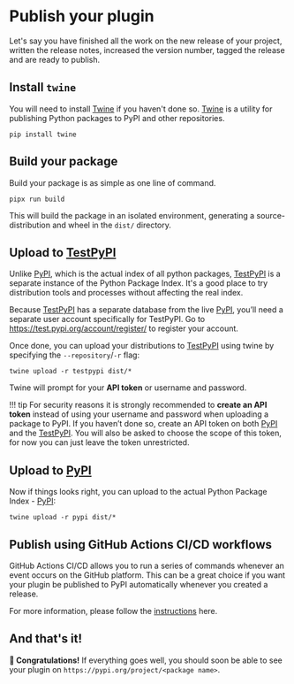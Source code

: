 # Publish your plugin

Let's say you have finished all the work on the new release of your project, written the release notes,
increased the version number, tagged the release and are ready to publish.

## Install `twine`

You will need to install [Twine] if you haven't done so.
[Twine] is a utility for publishing Python packages to PyPI and other repositories.

```shell
pip install twine
```

## Build your package

Build your package is as simple as one line of command.

```shell
pipx run build
```

This will build the package in an isolated environment, generating a source-distribution and wheel in the
`dist/` directory.

## Upload to [TestPyPI]

Unlike [PyPI], which is the actual index of all python packages, [TestPyPI] is a separate instance of the Python
Package Index. It's a good place to try distribution tools and processes without affecting the real index.

Because [TestPyPI] has a separate database from the live [PyPI], you’ll need a separate user account specifically
for TestPyPI. Go to https://test.pypi.org/account/register/ to register your account.

Once done, you can upload your distributions to [TestPyPI] using twine by specifying the `--repository`/`-r` flag:

```shell
twine upload -r testpypi dist/*
```

Twine will prompt for your **API token** or username and password.

!!! tip
    For security reasons it is strongly recommended to **create an API token** instead of using your username and
    password when uploading a package to PyPI. If you haven’t done so, create an API token on both
    [PyPI](https://pypi.org/manage/account/token/) and the [TestPyPI](https://test.pypi.org/manage/account/token/).
    You will also be asked to choose the scope of this token, for now you can just leave the token unrestricted.

## Upload to [PyPI]

Now if things looks right, you can upload to the actual Python Package Index - [PyPI]:

```shell
twine upload -r pypi dist/*
```

## Publish using GitHub Actions CI/CD workflows

GitHub Actions CI/CD allows you to run a series of commands whenever an event occurs on the GitHub platform.
This can be a great choice if you want your plugin be published to PyPI automatically whenever you created a release.

For more information, please follow
the [instructions](https://packaging.python.org/en/latest/guides/publishing-package-distribution-releases-using-github-actions-ci-cd-workflows/)
here.

## And that's it!

**:partying_face: Congratulations!** If everything goes well, you should soon be able to see your plugin on
`https://pypi.org/project/<package name>`.


[Twine]: https://twine.readthedocs.io/

[PyPI]: https://pypi.org/

[TestPyPI]: https://test.pypi.org/
